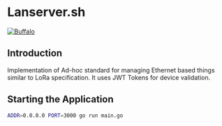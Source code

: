 # Lanserver.sh
[![Buffalo](https://img.shields.io/badge/powered%20by-buffalo-blue.svg?style=flat-square)](http://gobuffalo.io)
## Introduction

Implementation of Ad-hoc standard for managing Ethernet based things similar to LoRa specification.
It uses JWT Tokens for device validation.

## Starting the Application

```sh
ADDR=0.0.0.0 PORT=3000 go run main.go
```
